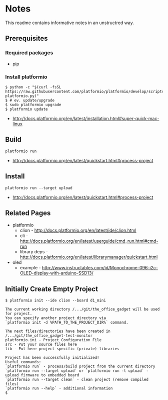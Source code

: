 # Notes
This readme contains informative notes in an unstructred way.

## Prerequisites
### Required packages
* pip

### Install platformio

```
$ python -c "$(curl -fsSL https://raw.githubusercontent.com/platformio/platformio/develop/scripts/get-platformio.py)"
$ # ev. update/upgrade
$ sudo platformio upgrade
$ platformio update
```
* http://docs.platformio.org/en/latest/installation.html#super-quick-mac-linux


## Build
```
platformio run
```
* http://docs.platformio.org/en/latest/quickstart.html#process-project

## Install
```
platformio run --target upload
```
* http://docs.platformio.org/en/latest/quickstart.html#process-project

## Related Pages
* platformio
  * clion - http://docs.platformio.org/en/latest/ide/clion.html
  * cli - http://docs.platformio.org/en/latest/userguide/cmd_run.html#cmd-run
  * library deps - http://docs.platformio.org/en/latest/librarymanager/quickstart.html
* oled
  * example - http://www.instructables.com/id/Monochrome-096-i2c-OLED-display-with-arduino-SSD13/

## Initially Create Empty Project

```
$ platformio init --ide clion --board d1_mini

The current working directory /.../git/the_office_gadget will be used for project.
You can specify another project directory via
`platformio init -d %PATH_TO_THE_PROJECT_DIR%` command.

The next files/directories have been created in /.../git/the_office_gadget-test-monitor
platformio.ini - Project Configuration File
src - Put your source files here
lib - Put here project specific (private) libraries

Project has been successfully initialized!
Useful commands:
`platformio run` - process/build project from the current directory
`platformio run --target upload` or `platformio run -t upload` - upload firmware to embedded board
`platformio run --target clean` - clean project (remove compiled files)
`platformio run --help` - additional information
$
```
